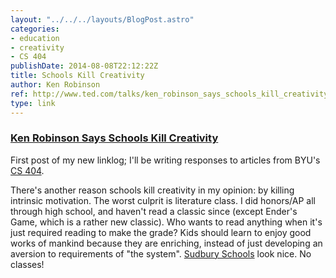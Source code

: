 ```yaml
---
layout: "../../../layouts/BlogPost.astro"
categories:
- education
- creativity
- CS 404
publishDate: 2014-08-08T22:12:22Z
title: Schools Kill Creativity
author: Ken Robinson
ref: http://www.ted.com/talks/ken_robinson_says_schools_kill_creativity
type: link
---
```


### [Ken Robinson Says Schools Kill Creativity](http://www.ted.com/talks/ken_robinson_says_schools_kill_creativity)

First post of my new linklog; I'll be writing responses to articles from BYU's [CS 404](http://students.cs.byu.edu/~knutson/cs404).

There's another reason schools kill creativity in my opinion: by killing intrinsic motivation. The worst culprit is literature class. I did honors/AP all through high school, and haven't read a classic since (except Ender's Game, which is a rather new classic). Who wants to read anything when it's just required reading to make the grade? Kids should learn to enjoy good works of mankind because they are enriching, instead of just developing an aversion to requirements of "the system". [Sudbury Schools](https://en.wikipedia.org/wiki/Sudbury_school) look nice. No classes!
